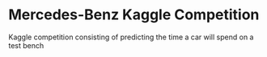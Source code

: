 # Mercedes-Benz Kaggle Competition
Kaggle competition consisting of predicting the time a car will spend on a test bench
